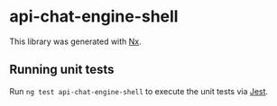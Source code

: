 # api-chat-engine-shell

This library was generated with [Nx](https://nx.dev).

## Running unit tests

Run `ng test api-chat-engine-shell` to execute the unit tests via [Jest](https://jestjs.io).
